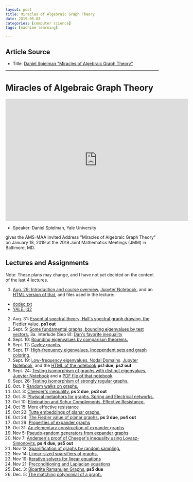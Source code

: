 ```yaml
---
layout: post
title: Miracles of Algebraic Graph Theory
date: 2019-05-03
categories: [computer science]
tags: [machine learning]

---
```


## Article Source
* Title: [Daniel Spielman "Miracles of Algebraic Graph Theory"](https://www.youtube.com/watch?v=CDMQR422LGM)

---

# Miracles of Algebraic Graph Theory

<iframe width="600" height="400" src="https://www.youtube.com/embed/CDMQR422LGM" frameborder="0" allow="accelerometer; autoplay; encrypted-media; gyroscope; picture-in-picture" allowfullscreen></iframe>

* Speaker: Daniel Spielman, Yale University

gives the AMS-MAA Invited Address "Miracles of Algebraic Graph Theory" on January 18, 2019 at the 2019 Joint Mathematics Meetings (JMM) in Baltimore, MD.

## Lectures and Assignments

Note: These plans may change, and I have not yet decided on the content of the last 4 lectures.

<ol start=""><li><a href="http://www.cs.yale.edu/homes/spielman/561/lect01-18.pdf">Aug. 29: Introduction and course overview.</a>  <a href="http://www.cs.yale.edu/homes/spielman/561/561Lect1.ipynb">Jupyter Notebook</a>, and an <a href="http://www.cs.yale.edu/homes/spielman/561/561Lect1.html">HTML version of that</a>, and files used in the lecture:</li></ol><ul><li><a href="http://www.cs.yale.edu/homes/spielman/561/dodec.txt">dodec.txt</a></li><li><a href="http://www.cs.yale.edu/homes/spielman/561/YALE.jld2">YALE.jld2</a></li></ul><ol start="2"><li>Aug. 31: <a href="http://www.cs.yale.edu/homes/spielman/561/lect02-18.pdf">Essential spectral theory, Hall's spectral graph drawing, the Fiedler value.</a> <strong>ps1 out</strong></li><li>Sept. 5: <a href="http://www.cs.yale.edu/homes/spielman/561/lect03-18.pdf">Some fundamental graphs, bounding eigenvalues by test vectors.</a>
3a. Interlude (Sep 8): <a href="http://www.cs.yale.edu/homes/spielman/561/lect03b-18.pdf">Dan's favorite inequality</a></li><li>Sept. 10: <a href="http://www.cs.yale.edu/homes/spielman/561/lect04-18.pdf">Bounding eigenvalues by comparison theorems.</a></li><li>Sept. 12: <a href="http://www.cs.yale.edu/homes/spielman/561/lect05-18.pdf">Cayley graphs.</a></li><li>Sept. 17: <a href="http://www.cs.yale.edu/homes/spielman/561/lect06-18.pdf">High-frequency eigenvalues.  Independent sets and graph coloring.</a></li><li>Sept. 19: <a href="http://www.cs.yale.edu/homes/spielman/561/lect07-18.pdf">Low-frequency eigenvalues.  Nodal Domains</a>. <a href="561Lect7-Nodal.ipynb">Jupyter Notebook</a>, and the <a href="http://www.cs.yale.edu/homes/spielman/561/561Lect7-Nodal.html">HTML of the notebook</a> <strong>ps1 due</strong>, <strong>ps2 out</strong></li><li>Sept. 24: <a href="http://www.cs.yale.edu/homes/spielman/561/lect08-18.pdf">Testing isomorphism of graphs with distinct eigenvalues.</a> <a href="http://www.cs.yale.edu/homes/spielman/561/lect8%20-%20Isomorphism.ipynb">Jupyter Notebook</a> and a <a href="http://www.cs.yale.edu/homes/spielman/561/lect8%20-%20Isomorphism.pdf">PDF file of that notebook</a></li><li>Sept. 26: <a href="http://www.cs.yale.edu/homes/spielman/561/lect09-18.pdf">Testing isomorphism of strongly regular graphs.</a></li><li>Oct. 1: <a href="http://www.cs.yale.edu/homes/spielman/561/lect10-18.pdf">Random walks on graphs.</a></li><li>Oct. 3: <a href="http://www.cs.yale.edu/homes/spielman/561/lect11-18.pdf">Cheeger's inequality.</a> <strong>ps 2 due</strong>, <strong>ps3 out</strong></li><li>Oct. 8: <a href="http://www.cs.yale.edu/homes/spielman/561/lect12-18.pdf">Phyiscal metaphors for graphs.  Spring and Electrical networks.</a></li><li>Oct 10: <a href="http://www.cs.yale.edu/homes/spielman/561/lect13-18.pdf">Elimination and Schur Complements. Effective Resistance.</a></li><li>Oct 15: <a href="http://www.cs.yale.edu/homes/spielman/561/lect14-18.pdf">More effective resistance</a></li><li>Oct 22: <a href="http://www.cs.yale.edu/homes/spielman/561/lect15-18.pdf">Tutte embeddings of planar graphs.</a></li><li>Oct 24: <a href="http://www.cs.yale.edu/homes/spielman/561/lect16-18.pdf">The Fiedler value of planar graphs.</a> <strong>ps 3 due</strong>, <strong>ps4 out</strong></li><li>Oct 29: <a href="http://www.cs.yale.edu/homes/spielman/561/lect17-18.pdf">Properties of expander graphs</a></li><li>Oct 31: <a href="http://www.cs.yale.edu/homes/spielman/561/lect18-18.pdf">An elementary construction of expander graphs</a></li><li>Nov 5: <a href="http://www.cs.yale.edu/homes/spielman/561/lect19-18.pdf">Pseudo-random generators from expander graphs</a></li><li>Nov 7: <a href="http://www.cs.yale.edu/homes/spielman/561/lect20-18.pdf">Andersen's proof of Cheeger's inequality using Lovasz-Simonovits.</a> <strong>ps 4 due</strong>, <strong>ps5 out</strong></li><li>Nov 12: <a href="http://www.cs.yale.edu/homes/spielman/561/lect21-18.pdf">Sparsification of graphs by random sampling.</a></li><li>Nov 14: <a href="http://www.cs.yale.edu/homes/spielman/561/lect22-18.pdf">Linear-sized sparsifiers of graphs.</a></li><li>Nov 19: <a href="http://www.cs.yale.edu/homes/spielman/561/lect23-18.pdf">Iterative solvers for linear equations</a></li><li>Nov 21: <a href="http://www.cs.yale.edu/homes/spielman/561/lect24-18.pdf">Preconditioning and Laplacian equations</a></li><li>Dec. 3: <a href="http://www.cs.yale.edu/homes/spielman/561/lect25-18.pdf">Bipartite Ramanujan Graphs.</a> <b>ps5 due</b></li><li>Dec. 5: <a href="http://www.cs.yale.edu/homes/spielman/561/lect26-18.pdf">The matching polynomial of a graph.</a> </li></ol>